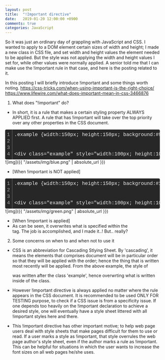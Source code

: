 ```yaml
---
layout: post
title:  "!Important directive"
date:   2019-01-20 12:00:00 +0900
comments: true
categories: JavaScript
---
```


So it was just an ordinary day of grappling with JavaScript and CSS. I wanted to apply to a DOM element certain sizes of width and height; I made a new class in CSS file, and set width and height values the element needed to be applied. But the style was not applying the width and height values I set for, while other values were normally applied. A senior told me that I can make use the !important rule in that case, and here is the posting related to it.

In this posting I will briefly introduce !important and some things worth noting.
https://css-tricks.com/when-using-important-is-the-right-choice/
https://www.lifewire.com/what-does-important-mean-in-css-3466876


1. What does "!important" do?
- In short, it is a rule that makes a certain styling property ALWAYS APPLIED first. A rule that has !important will take over the top priority over any other properties in the CSS document.

<div class="colorscripter-code" style="color:#f0f0f0; font-family:Consolas, 'Liberation Mono', Menlo, Courier, monospace !important; position:relative !important; overflow:auto"><table class="colorscripter-code-table" style="margin:0; padding:0; border:none; background-color:#272727; border-radius:4px;" cellspacing="0" cellpadding="0"><tr><td style="padding:6px; border-right:2px solid #4f4f4f"><div style="margin:0; padding:0; word-break:normal; text-align:right; color:#aaa; font-family:Consolas, 'Liberation Mono', Menlo, Courier, monospace !important; line-height:130%"><div style="line-height:130%">1</div><div style="line-height:130%">2</div><div style="line-height:130%">3</div><div style="line-height:130%">4</div></div></td><td style="padding:6px 0"><div style="margin:0; padding:0; color:#f0f0f0; font-family:Consolas, 'Liberation Mono', Menlo, Courier, monospace !important; line-height:130%"><div style="padding:0 6px; white-space:pre; line-height:130%">.example&nbsp;{width:150px;&nbsp;height:150px;&nbsp;background:#9bbf42}</div><div style="padding:0 6px; white-space:pre; line-height:130%">&nbsp;</div><div style="padding:0 6px; white-space:pre; line-height:130%">&nbsp;</div><div style="padding:0 6px; white-space:pre; line-height:130%">&lt;div&nbsp;class="example"&nbsp;style="width:100px;&nbsp;height:100px;&nbsp;background:#4fa5ff"&gt;Hello&lt;/div&gt;</div></div></td><td style="vertical-align:bottom; padding:0 2px 4px 0"><a href="http://colorscripter.com/info#e" target="_blank" style="text-decoration:none; color:white"><span style="font-size:9px; word-break:normal; background-color:#4f4f4f; color:white; border-radius:10px; padding:1px">cs</span></a></td></tr></table></div>
![img]({{ "/assets/img/blue.png" | absolute_url }})

- [When !important is NOT applied]


<div class="colorscripter-code" style="color:#f0f0f0; font-family:Consolas, 'Liberation Mono', Menlo, Courier, monospace !important; position:relative !important; overflow:auto"><table class="colorscripter-code-table" style="margin:0; padding:0; border:none; background-color:#272727; border-radius:4px;" cellspacing="0" cellpadding="0"><tr><td style="padding:6px; border-right:2px solid #4f4f4f"><div style="margin:0; padding:0; word-break:normal; text-align:right; color:#aaa; font-family:Consolas, 'Liberation Mono', Menlo, Courier, monospace !important; line-height:130%"><div style="line-height:130%">1</div><div style="line-height:130%">2</div><div style="line-height:130%">3</div><div style="line-height:130%">4</div></div></td><td style="padding:6px 0"><div style="margin:0; padding:0; color:#f0f0f0; font-family:Consolas, 'Liberation Mono', Menlo, Courier, monospace !important; line-height:130%"><div style="padding:0 6px; white-space:pre; line-height:130%">.example&nbsp;{width:150px;&nbsp;height:150px;&nbsp;background:#1f1f1f&nbsp;!important;&nbsp;}</div><div style="padding:0 6px; white-space:pre; line-height:130%">&nbsp;</div><div style="padding:0 6px; white-space:pre; line-height:130%">&nbsp;</div><div style="padding:0 6px; white-space:pre; line-height:130%">&lt;div&nbsp;class="example"&nbsp;style="width:100px;&nbsp;height:100px;&nbsp;background:#4fa5ff"&gt;Hello&lt;/div&gt;</div></div></td><td style="vertical-align:bottom; padding:0 2px 4px 0"><a href="http://colorscripter.com/info#e" target="_blank" style="text-decoration:none; color:white"><span style="font-size:9px; word-break:normal; background-color:#4f4f4f; color:white; border-radius:10px; padding:1px">cs</span></a></td></tr></table></div>
![img]({{ "/assets/img/green.png" | absolute_url }})

- [When !important is applied] 
- As can be seen, it overwrites what is specified within the <div> tag. The job is accomplished, and I made it..! But.. really?



2. Some concerns on when to and when not to use it

- CSS is an abbreviation for Cascading Stlying Sheet. By 'cascading', it means the elements that comprises document will be in particular order so that they will be applied with the order; hence the thing that is written most recently will be applied. From the above example, the style of <div> was written after the class 'example', hence overwrting what is written inside of the class. 

- However !important directive is always applied no matter where the rule appears in the CSS document. It is recommended to be used ONLY FOR TESTING purpose, to check if a CSS issue is from a specificity issue. If one depends too heavily on the !important declaration to achieve a desired style, one will eventually have a style sheet littered with all !important styles here and there.

- This !important directive has other important motive; to help web page users deal with style sheets that make pages difficult for them to use or read. If a user marks a style as !important, that style overrules the web page author's style sheet, even if the author marks a rule as !important. This can be helpful for situations in which the user wants to increase the font sizes on all web pages he/she uses. 

[jekyll-docs]: https://jekyllrb.com/docs/home
[jekyll-gh]:   https://github.com/jekyll/jekyll
[jekyll-talk]: https://talk.jekyllrb.com/
